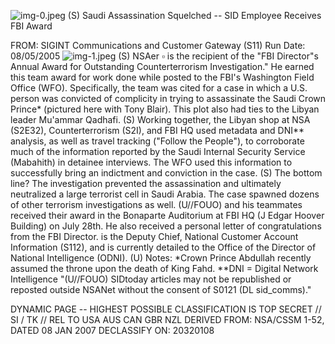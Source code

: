![img-0.jpeg](img-0.jpeg)
(S) Saudi Assassination Squelched -- SID Employee Receives FBI Award

FROM: SIGINT Communications and Customer Gateway (S11)
Run Date: 08/05/2005
![img-1.jpeg](img-1.jpeg)
(S) NSAer $\square$ is the recipient of the "FBI Director"s Annual Award for Outstanding Counterterrorism Investigation." He earned this team award for work done while posted to the FBI's Washington Field Office (WFO). Specifically, the team was cited for a case in which a U.S. person was convicted of complicity in trying to assassinate the Saudi Crown Prince* (pictured here with Tony Blair). This plot also had ties to the Libyan leader Mu'ammar Qadhafi.
(S) Working together, the Libyan shop at NSA (S2E32), Counterterrorism (S2I), and FBI HQ used metadata and DNI** analysis, as well as travel tracking ("Follow the People"), to corroborate much of the information reported by the Saudi Internal Security Service (Mabahith) in detainee interviews. The WFO used this information to successfully bring an indictment and conviction in the case.
(S) The bottom line? The investigation prevented the assassination and ultimately neutralized a large terrorist cell in Saudi Arabia. The case spawned dozens of other terrorism investigations as well.
(U//FOUO) and his teammates received their award in the Bonaparte Auditorium at FBI HQ (J Edgar Hoover Building) on July 28th. He also received a personal letter of congratulations from the FBI Director. is the Deputy Chief, National Customer Account Information (S112), and is currently detailed to the Office of the Director of National Intelligence (ODNI).
(U) Notes:
*Crown Prince Abdullah recently assumed the throne upon the death of King Fahd.
**DNI = Digital Network Intelligence
"(U//FOUO) SIDtoday articles may not be republished or reposted outside NSANet without the consent of S0121 (DL sid_comms)."

DYNAMIC PAGE -- HIGHEST POSSIBLE CLASSIFICATION IS
TOP SECRET // SI / TK // REL TO USA AUS CAN GBR NZL
DERIVED FROM: NSA/CSSM 1-52, DATED 08 JAN 2007 DECLASSIFY ON: 20320108
